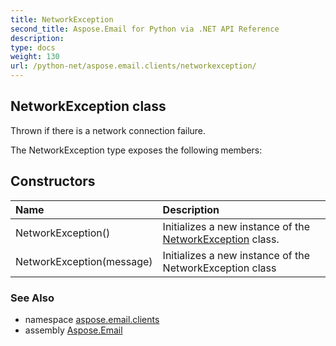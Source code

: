 ```yaml
---
title: NetworkException
second_title: Aspose.Email for Python via .NET API Reference
description: 
type: docs
weight: 130
url: /python-net/aspose.email.clients/networkexception/
---
```


## NetworkException class

Thrown if there is a network connection failure.

The NetworkException type exposes the following members:
## Constructors
| Name | Description |
| :- | :- |
|NetworkException()|Initializes a new instance of the [NetworkException](/python-net/aspose.email.clients/networkexception/) class.|
|NetworkException(message)|Initializes a new instance of the NetworkException class|

### See Also

* namespace [aspose.email.clients](/python-net/aspose.email.clients/)
* assembly [Aspose.Email](/python-net/)


